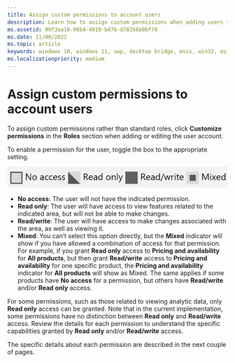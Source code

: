 ```yaml
---
title: Assign custom permissions to account users
description: Learn how to assign custom permissions when adding users to your Partner Center account.
ms.assetid: 99f3aa18-98b4-4919-bd7b-d78356b0bf78
ms.date: 11/09/2022
ms.topic: article
keywords: windows 10, windows 11, uwp, desktop bridge, msix, win32, msi, exe, pwa, user roles, user permission, custom roles, user access, customize permissions
ms.localizationpriority: medium
---
```

# Assign custom permissions to account users

To assign custom permissions rather than standard roles, click **Customize permissions** in the **Roles** section when adding or editing the user account.

To enable a permission for the user, toggle the box to the appropriate setting.

![Guide to access settings](../images/permission-key.png)

- **No access**: The user will not have the indicated permission.
- **Read only**: The user will have access to view features related to the indicated area, but will not be able to make changes.
- **Read/write**: The user will have access to make changes associated with the area, as well as viewing it.
- **Mixed**: You can’t select this option directly, but the **Mixed** indicator will show if you have allowed a combination of access for that permission. For example, if you grant **Read only** access to **Pricing and availability** for **All products**, but then grant **Read/write** access to **Pricing and availability** for one specific product, the **Pricing and availability** indicator for **All products** will show as Mixed. The same applies if some products have **No access** for a permission, but others have **Read/write** and/or **Read only** access.

For some permissions, such as those related to viewing analytic data, only **Read only** access can be granted. Note that in the current implementation, some permissions have no distinction between **Read only** and **Read/write** access. Review the details for each permission to understand the specific capabilities granted by **Read only** and/or **Read/write** access.

The specific details about each permission are described in the next couple of pages.
